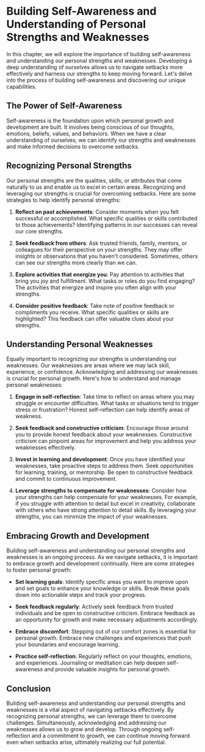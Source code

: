 Building Self-Awareness and Understanding of Personal Strengths and Weaknesses
=========================================================================================

In this chapter, we will explore the importance of building self-awareness and understanding our personal strengths and weaknesses. Developing a deep understanding of ourselves allows us to navigate setbacks more effectively and harness our strengths to keep moving forward. Let's delve into the process of building self-awareness and discovering our unique capabilities.

**The Power of Self-Awareness**
-------------------------------

Self-awareness is the foundation upon which personal growth and development are built. It involves being conscious of our thoughts, emotions, beliefs, values, and behaviors. When we have a clear understanding of ourselves, we can identify our strengths and weaknesses and make informed decisions to overcome setbacks.

**Recognizing Personal Strengths**
----------------------------------

Our personal strengths are the qualities, skills, or attributes that come naturally to us and enable us to excel in certain areas. Recognizing and leveraging our strengths is crucial for overcoming setbacks. Here are some strategies to help identify personal strengths:

1. **Reflect on past achievements**: Consider moments when you felt successful or accomplished. What specific qualities or skills contributed to those achievements? Identifying patterns in our successes can reveal our core strengths.

2. **Seek feedback from others**: Ask trusted friends, family, mentors, or colleagues for their perspective on your strengths. They may offer insights or observations that you haven't considered. Sometimes, others can see our strengths more clearly than we can.

3. **Explore activities that energize you**: Pay attention to activities that bring you joy and fulfillment. What tasks or roles do you find engaging? The activities that energize and inspire you often align with your strengths.

4. **Consider positive feedback**: Take note of positive feedback or compliments you receive. What specific qualities or skills are highlighted? This feedback can offer valuable clues about your strengths.

**Understanding Personal Weaknesses**
-------------------------------------

Equally important to recognizing our strengths is understanding our weaknesses. Our weaknesses are areas where we may lack skill, experience, or confidence. Acknowledging and addressing our weaknesses is crucial for personal growth. Here's how to understand and manage personal weaknesses:

1. **Engage in self-reflection**: Take time to reflect on areas where you may struggle or encounter difficulties. What tasks or situations tend to trigger stress or frustration? Honest self-reflection can help identify areas of weakness.

2. **Seek feedback and constructive criticism**: Encourage those around you to provide honest feedback about your weaknesses. Constructive criticism can pinpoint areas for improvement and help you address your weaknesses effectively.

3. **Invest in learning and development**: Once you have identified your weaknesses, take proactive steps to address them. Seek opportunities for learning, training, or mentorship. Be open to constructive feedback and commit to continuous improvement.

4. **Leverage strengths to compensate for weaknesses**: Consider how your strengths can help compensate for your weaknesses. For example, if you struggle with attention to detail but excel in creativity, collaborate with others who have strong attention to detail skills. By leveraging your strengths, you can minimize the impact of your weaknesses.

**Embracing Growth and Development**
------------------------------------

Building self-awareness and understanding our personal strengths and weaknesses is an ongoing process. As we navigate setbacks, it is important to embrace growth and development continually. Here are some strategies to foster personal growth:

* **Set learning goals**: Identify specific areas you want to improve upon and set goals to enhance your knowledge or skills. Break these goals down into actionable steps and track your progress.

* **Seek feedback regularly**: Actively seek feedback from trusted individuals and be open to constructive criticism. Embrace feedback as an opportunity for growth and make necessary adjustments accordingly.

* **Embrace discomfort**: Stepping out of our comfort zones is essential for personal growth. Embrace new challenges and experiences that push your boundaries and encourage learning.

* **Practice self-reflection**: Regularly reflect on your thoughts, emotions, and experiences. Journaling or meditation can help deepen self-awareness and provide valuable insights for personal growth.

**Conclusion**
--------------

Building self-awareness and understanding our personal strengths and weaknesses is a vital aspect of navigating setbacks effectively. By recognizing personal strengths, we can leverage them to overcome challenges. Simultaneously, acknowledging and addressing our weaknesses allows us to grow and develop. Through ongoing self-reflection and a commitment to growth, we can continue moving forward even when setbacks arise, ultimately realizing our full potential.
